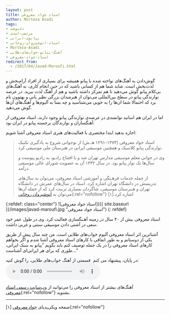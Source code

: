 ```yaml
---
layout: post
title: استاد جواد معروفی
author: Morteza Asadi
tags:
- دلنوشت
- مرتضی-اسدی
- پیانوی-ایرانی
- استاد-انوشیروان-روحانی
- Morteza-Asadi
- آهنگ-پیانو-خواب‌های-طلایی
- استاد-جواد-معروفی
redirect_from:
  - /2017/04/Javad-Maroufi.html
---
```

گوش‌دادن به آهنگ‌های نواخته شده با پیانو همیشه برای بسیاری از افراد آرام‌بخش و لذت‌بخش است. شاید شما هم از کسانی باشید که در حین انجام کاری، به آهنگ‌های بی‌کلام پیانو گوش می‌دهید تا هم تمرکز داشته باشید و هم از آهنگ لذت ببرید. در عرصه نوازندگی پیانو در سطح بین‌المللی می‌توان از هنرمندان بزرگی نظیر یانی و بهتوون نام برد که احتمالا شما ان‌ها را به خوبی می‌شناسید و چه بسا به آلبوم‌ها و آهنگ‌های آن‌ها گوش می‌دهید.

اما در ایران هم اساتید توانمندی در عرصه‌ی نوازندگی پیانو وجود دارند، استاد معروفی از آهنگسازان و نوازندگان برجسته پیانو در ایران بود.

اجازه بدهید ابتدا مختصری با فعالیت‌های هنری استاد معروفی آشنا شویم:

> استاد جواد معروفی (۱۳۷۴-۱۲۹۱ هـ.ش) از نوجوانی شروع به یادگیری تکنیک نوازندگی پیانو کلاسیک و همچنین موسیقی ایرانی در هنرستان ملی موسیقی کرد.
> 
> وی در جوانی معلم موسیقی مدارس تهران شد و با افتتاح رادیو، به رادیو پیوست و سال‌ها تک نواز پیانو بود. در سال ۱۳۳۲ آن به عضویت شورای عالی موسیقی درآمد.
> 
> از جمله خدمات فرهـنگی و آموزشی استاد معروفی، می‌توان به سال‌های تدریسش در دانشگاه تهران اشاره کرد. استاد در سال‌های عمرش در دانشگاه تهران و هـنرستان موسیقی، شاگردان بسیاری تربیت کرد که از جمله آن‌ها می‌توان به [انوشیروان روحانی](http://fa.wikipedia.org/wiki/%D8%A7%D9%86%D9%88%D8%B4%DB%8C%D8%B1%D9%88%D8%A7%D9%86_%D8%B1%D9%88%D8%AD%D8%A7%D9%86%DB%8C "انوشیروان روحانی"){:rel="nofollow"} اشاره کرد.[۱]


{:refdef: class="center"}
![استاد جواد معروفی]({{ site.baseurl }}/images/javad-maroufi.jpg "استاد جواد معروفی")
{: refdef}

استاد معروفی بیش از ۴۰ سال در زمینه آهـنگسازی فعالیت کرد. وی در طول عمر خود سعی در آشتی دادن موسیقی سنتی و غربی داشت.

آشناترین اثر استاد معروفی آلبوم خوا‌ب‌های طلایی است. من چند سال پیش از طریق یکی از دوستانم و به طور اتفاقی با کارهای استاد معروفی آشنا شدم و اگر بخواهم کارهای استاد معروفی را در یک جمله توصیف کنم باید بگویم “پیانو به سبک ایرانی، طوری که برای هر ایرانی‌ای آشناست…”

در پایان، پیشنهاد می کنم  قسمتی از آهنگ خواب‌های طلایی، را گوش کنید:
<audio controls="">  <source src="http://www.javad-maroufi.com/media/s/kh/02%20GoldenDreams.mp3" type="audio/ogg"></source></audio>

آهنگ‌های بیشتر از استاد معروفی را می‌توانید از [وب‌سایت رسمی استاد معروفی](http://javad-maroufi.com/ "سایت رسمی استاد معروفی"){:rel="nofollow"} بشنوید.

* * *

[۱] صفحه ویکی‌پدیای [جواد معروفی](http://fa.wikipedia.org/wiki/%D8%AC%D9%88%D8%A7%D8%AF_%D9%85%D8%B9%D8%B1%D9%88%D9%81%DB%8C "استاد معروفی"){:rel="nofollow"}